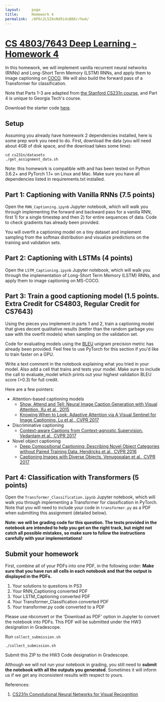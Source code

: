 ```yaml
---
layout:     page
title:      Homework 4
permalink:  /AP6c2L5Z4nNd9i4sB86r/hw4/
---
```


# [CS 4803/7643 Deep Learning - Homework 4][1]

In this homework, we will implement vanilla recurrent neural networks (RNNs) and Long-Short Term Memory (LSTM) RNNs, and apply them to image captioning on [COCO][3].
We will also build the forward pass of a Transformer for classification.

Note that Parts 1-3 are adapted from [the Stanford CS231n course][2], and Part 4 is unique to Georgia Tech's course.

Download the starter code [here]({{site.baseurl}}/assets/hw3_starter.zip).

## Setup

Assuming you already have homework 2 dependencies installed, here is some prep work you need to do. First, download the data (you will need about 4GB of disk space, and the download takes some time):

```
cd cs231n/datasets
./get_assignment_data.sh
```
Note: this homework is compatible with and has been tested on Python 3.6.2+ and PyTorch 1.1+ on Linux and Mac. Make sure you have all dependencies listed in requirements.txt installed.

## Part 1: Captioning with Vanilla RNNs (7.5 points)

Open the `RNN_Captioning.ipynb` Jupyter notebook, which will walk you through implementing the forward and backward pass for a vanilla RNN, first 1) for a single timestep and then 2) for entire sequences of data. Code to check gradients has already been provided.

You will overfit a captioning model on a tiny dataset and implement sampling from the softmax distribution and visualize predictions on the training and validation sets.

## Part 2: Captioning with LSTMs (4 points)

Open the `LSTM_Captioning.ipynb` Jupyter notebook, which will walk you through the implementation of Long-Short Term Memory (LSTM) RNNs, and apply them to image captioning on MS-COCO.

## Part 3: Train a good captioning model (1.5 points. Extra Credit for CS4803, Regular Credit for CS7643)

Using the pieces you implement in parts 1 and 2, train a captioning model that gives decent qualitative results (better than the random garbage you saw with the overfit models) when sampling on the validation set.

Code for evaluating models using the [BLEU][4] unigram precision metric has already been provided. Feel free to use PyTorch for this section if you'd like to train faster on a GPU.

Write a text comment in the notebook explaining what you tried in your model. Also add a cell that trains and tests your model. Make sure to include the call to evaluate_model which prints out your highest validation BLEU score (>0.3) for full credit.

Here are a few pointers:
- Attention-based captioning models
    + [Show, Attend and Tell: Neural Image Caption Generation with Visual Attention. Xu et al., 2015][5]
    + [Knowing When to Look: Adaptive Attention via A Visual Sentinel for Image Captioning. Lu et al., CVPR 2017][6]
- Discriminative captioning
    + [Context-aware Captions from Context-agnostic Supervision. Vedantam et al., CVPR 2017][7]
- Novel object captioning
    + [Deep Compositional Captioning: Describing Novel Object Categories without Paired Training Data. Hendricks et al., CVPR 2016][8]
    + [Captioning Images with Diverse Objects. Venugopalan et al., CVPR 2017][9]

## Part 4: Classification with Transformers (5 points)
Open the `Transformer_Classification.ipynb` Jupyter notebook, which will walk you through implementing a Transformer for classification in PyTorch. Note that you will need to include your code in `transformer.py` as a PDF when submitting this assignment (detailed below).

**Note: we will be grading code for this question. The tests provided in the notebook are intended to help you get on the right track, but might not catch all possible mistakes, so make sure to follow the instructions carefully with your implementations!**

## Submit your homework
First, combine all of your PDFs into one PDF, in the following order:
**Make sure that you have run all cells in each notebook and that the output is displayed in the PDFs.**

1. Your solutions to questions in PS3
2. Your RNN\_Captioning converted PDF
3. Your LSTM\_Captioning converted PDF
4. Your Transformer\_Classification converted PDF
5. Your transformer.py code converted to a PDF

Please use nbconvert or the 'Download as PDF' option in Jupyter to convert the notebook into PDFs.
This PDF will be submitted under the HW3 designation in Gradescope.

Run `collect_submission.sh`

```
./collect_submission.sh
```
Submit this ZIP to the HW3 Code designation in Gradescope.

Although we will not run your notebook in grading, you still need to **submit the notebook with all the outputs you generated**. Sometimes it will inform us if we get any inconsistent results with respect to yours.


References:

1. [CS231n Convolutional Neural Networks for Visual Recognition][2]

[1]: https://www.cc.gatech.edu/classes/AY2018/cs7643_fall/
[2]: http://cs231n.github.io/assignments2017/assignment3/
[3]: http://cocodataset.org/
[4]: http://www.aclweb.org/anthology/P02-1040.pdf
[5]: https://arxiv.org/abs/1502.03044
[6]: https://arxiv.org/abs/1612.01887
[7]: https://arxiv.org/abs/1701.02870
[8]: https://arxiv.org/abs/1511.05284
[9]: https://arxiv.org/abs/1606.07770
[10]: https://arxiv.org/pdf/1810.04805.pdf

